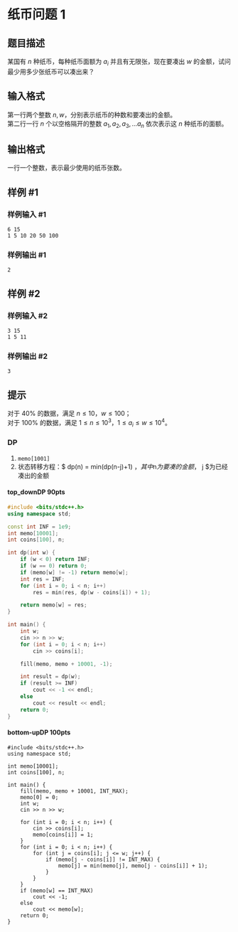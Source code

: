 # 纸币问题 1

## 题目描述

某国有 $n$ 种纸币，每种纸币面额为 $a_i$ 并且有无限张，现在要凑出 $w$ 的金额，试问最少用多少张纸币可以凑出来？

## 输入格式

第一行两个整数 $n,w$，分别表示纸币的种数和要凑出的金额。  
第二行一行 $n$ 个以空格隔开的整数 $a_1, a_2, a_3, \dots a_n$ 依次表示这 $n$ 种纸币的面额。

## 输出格式

一行一个整数，表示最少使用的纸币张数。

## 样例 #1

### 样例输入 #1

```
6 15
1 5 10 20 50 100
```

### 样例输出 #1

```
2
```

## 样例 #2

### 样例输入 #2

```
3 15
1 5 11
```

### 样例输出 #2

```
3
```

## 提示

对于 $40\%$ 的数据，满足 $n\le 10$，$w\le 100$；  
对于 $100\%$ 的数据，满足 $1\le n\le 10^3$，$1\le a_i \leq w\le 10^4$。



### DP

1. `memo[1001]`
2. 状态转移方程：$ dp(n) = min(dp(n-j)+1) $，其中$n$为要凑的金额，$ j $为已经凑出的金额

#### top_downDP 90pts

```cpp
#include <bits/stdc++.h>
using namespace std;

const int INF = 1e9;
int memo[10001];
int coins[100], n;

int dp(int w) {
    if (w < 0) return INF;
    if (w == 0) return 0;
    if (memo[w] != -1) return memo[w];
    int res = INF;
    for (int i = 0; i < n; i++)
        res = min(res, dp(w - coins[i]) + 1);

    return memo[w] = res;
}

int main() {
    int w;
    cin >> n >> w;
    for (int i = 0; i < n; i++)
        cin >> coins[i];

    fill(memo, memo + 10001, -1);

    int result = dp(w);
    if (result >= INF)
        cout << -1 << endl;
    else
        cout << result << endl;
    return 0;
}
```



#### bottom-upDP 100pts

```
#include <bits/stdc++.h>
using namespace std;

int memo[10001];
int coins[100], n;

int main() {
    fill(memo, memo + 10001, INT_MAX);
    memo[0] = 0;
    int w;
    cin >> n >> w;

    for (int i = 0; i < n; i++) {
        cin >> coins[i];
        memo[coins[i]] = 1;
    }
    for (int i = 0; i < n; i++) {
        for (int j = coins[i]; j <= w; j++) {
            if (memo[j - coins[i]] != INT_MAX) {
                memo[j] = min(memo[j], memo[j - coins[i]] + 1);
            }
        }
    }
    if (memo[w] == INT_MAX) 
        cout << -1;
    else 
        cout << memo[w];
    return 0;
}
```



   

   